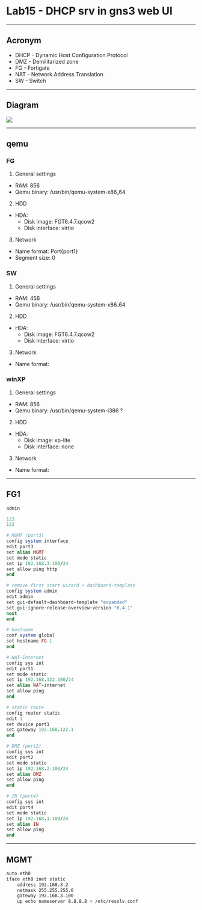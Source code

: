 # Lab15 - DHCP srv in gns3 web UI

---

## Acronym
* DHCP - Dynamic Host Configuration Protocol
* DMZ - Demilitarized zone
* FG - Fortigate
* NAT - Network Address Translation
* SW - Switch

---

## Diagram
[<img src="https://i.imgur.com/DEZyCJ6.png">](https://i.imgur.com/DEZyCJ6.png)

---

## qemu
### FG
1. General settings
  * RAM: 856
  * Qemu binary: /usr/bin/qemu-system-x86_64
2. HDD
  * HDA: 
    * Disk image: FGT6.4.7.qcow2
    * Disk interface: virtio
3. Network
  * Name format: Port{port1}
  * Segment size: 0


### SW
1. General settings
  * RAM: 456
  * Qemu binary: /usr/bin/qemu-system-x86_64
2. HDD
  * HDA: 
    * Disk image: FGT6.4.7.qcow2
    * Disk interface: virtio
3. Network
  * Name format: 


### winXP
1. General settings
  * RAM: 856
  * Qemu binary: /usr/bin/qemu-system-i386 ?
2. HDD
  * HDA: 
    * Disk image: xp-lite
    * Disk interface: none
3. Network
  * Name format: 

---

## FG1
````ruby
admin

123
123

# MGMT (port3)
config system interface
edit port3
set alias MGMT
set mode static
set ip 192.168.3.100/24
set allow ping http
end

# remove first start wizard + dashboard-template
config system admin
edit admin
set gui-default-dashboard-template "expanded"
set gui-ignore-release-overview-version "6.4.1"
next
end

# hostname
conf system global
set hostname FG-1
end

# NAT-Internet
config sys int
edit port1
set mode static
set ip 192.168.122.100/24
set alias NAT-internet
set allow ping
end

# static route
config router static
edit 1
set device port1
set gateway 192.168.122.1
end

# DMZ (port2)
config sys int
edit port2
set mode static
set ip 192.168.2.100/24
set alias DMZ
set allow ping
end

# IN (port4)
config sys int
edit port4
set mode static
set ip 192.168.1.100/24
set alias IN
set allow ping
end

````

---

## MGMT
````bash
auto eth0
iface eth0 inet static
	address 192.168.3.2
	netmask 255.255.255.0
	gateway 192.168.3.100
	up echo nameserver 8.8.8.8 > /etc/resolv.conf
````
